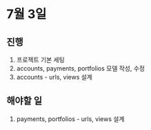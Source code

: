 # 7월 3일

## 진행

1. 프로젝트 기본 세팅
2. accounts, payments, portfolios 모델 작성, 수정
3. accounts - urls, views 설계

## 해야할 일

1. payments, portfolios - urls, views 설계
